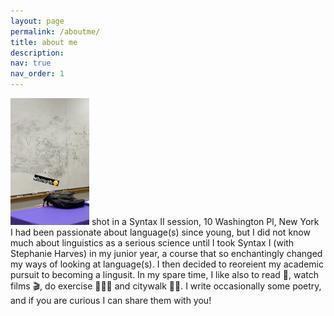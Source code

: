 ```yaml
---
layout: page
permalink: /aboutme/
title: about me
description:
nav: true
nav_order: 1
---
```



<body>
  <div class="column">
  	<img src="../assets/img/syntax_pic.jpg" alt="Image description" float="left" width="25%" height="25%">
    shot in a Syntax II session, 10 Washington Pl, New York
  </div>
  <div class="column">
    I had been passionate about language(s) since young, but I did not know much about linguistics as a serious science until I took Syntax I (with Stephanie Harves) in my junior year, a course that so enchantingly changed my ways of looking at language(s). I then decided to reoreient my academic pursuit to becoming a lingusit.
    In my spare time, I like also to read 📖, watch films 🎬, do exercise 🏋🏻‍♂️ and citywalk 🚶🏻. I write occasionally some poetry, and if you are curious I can share them with you!
  </div>
</body>


